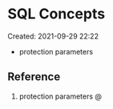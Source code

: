 

# SQL Concepts
Created: 2021-09-29 22:22
- protection parameters 
## Reference
1. protection parameters @